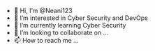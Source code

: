 - 👋 Hi, I’m @Neani123
- 👀 I’m interested in Cyber Security and DevOps
- 🌱 I’m currently learning Cyber Security
- 💞️ I’m looking to collaborate on ...
- 📫 How to reach me ...

<!---
Neani123/Neani123 is a ✨ special ✨ repository because its `README.md` (this file) appears on your GitHub profile.
You can click the Preview link to take a look at your changes.
--->
